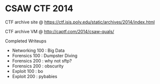 # CSAW CTF 2014

CTF archive site @ https://ctf.isis.poly.edu/static/archives/2014/index.html

CTF archive VM @ http://captf.com/2014/csaw-quals/

Completed Writeups
- Networking 100 : Big Data
- Forensics 100 : Dumpster Diving
- Forensics 200 : why not sftp?
- Forensics 200 : obscurity
- Exploit 100 : bo
- Exploit 200 : pybabies